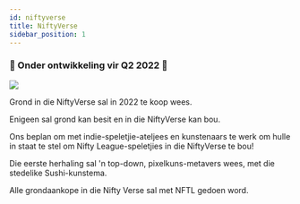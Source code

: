 ```yaml
---
id: niftyverse
title: NiftyVerse
sidebar_position: 1
---
```


### 🚧 Onder ontwikkeling vir Q2 2022 🚧

![](/img/niftyverse-snarfy.gif)

Grond in die NiftyVerse sal in 2022 te koop wees.

Enigeen sal grond kan besit en in die NiftyVerse kan bou.

Ons beplan om met indie-speletjie-ateljees en kunstenaars te werk om hulle in staat te stel om Nifty League-speletjies in die NiftyVerse te bou!

Die eerste herhaling sal 'n top-down, pixelkuns-metavers wees, met die stedelike Sushi-kunstema.

Alle grondaankope in die Nifty Verse sal met NFTL gedoen word.
